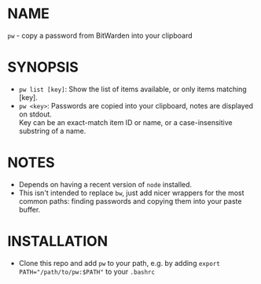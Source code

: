 # NAME

`pw` - copy a password from BitWarden into your clipboard

# SYNOPSIS

 - `pw list [key]`: Show the list of items available, or only items matching [key].
 - `pw <key>`: Passwords are copied into your clipboard, notes are displayed on stdout.<br/>Key can be an exact-match item ID or name, or a case-insensitive substring of a name.

# NOTES

 - Depends on having a recent version of `node` installed.
 - This isn't intended to replace `bw`, just add nicer wrappers for the most common paths: finding passwords and copying them into your paste buffer.

# INSTALLATION

 -  Clone this repo and add `pw` to your path, e.g. by adding `export PATH="/path/to/pw:$PATH"` to your `.bashrc`
